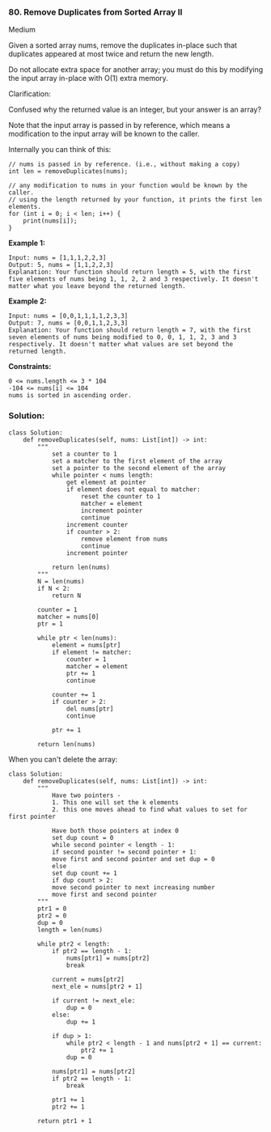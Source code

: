 ### 80. Remove Duplicates from Sorted Array II
Medium

Given a sorted array nums, remove the duplicates in-place such that duplicates appeared at most twice and return the new length.

Do not allocate extra space for another array; you must do this by modifying the input array in-place with O(1) extra memory.

Clarification:

Confused why the returned value is an integer, but your answer is an array?

Note that the input array is passed in by reference, which means a modification to the input array will be known to the caller.

Internally you can think of this:
```
// nums is passed in by reference. (i.e., without making a copy)
int len = removeDuplicates(nums);

// any modification to nums in your function would be known by the caller.
// using the length returned by your function, it prints the first len elements.
for (int i = 0; i < len; i++) {
    print(nums[i]);
}
``` 

**Example 1:**
```
Input: nums = [1,1,1,2,2,3]
Output: 5, nums = [1,1,2,2,3]
Explanation: Your function should return length = 5, with the first five elements of nums being 1, 1, 2, 2 and 3 respectively. It doesn't matter what you leave beyond the returned length.
```

**Example 2:**
```
Input: nums = [0,0,1,1,1,1,2,3,3]
Output: 7, nums = [0,0,1,1,2,3,3]
Explanation: Your function should return length = 7, with the first seven elements of nums being modified to 0, 0, 1, 1, 2, 3 and 3 respectively. It doesn't matter what values are set beyond the returned length.
``` 

**Constraints:**
```
0 <= nums.length <= 3 * 104
-104 <= nums[i] <= 104
nums is sorted in ascending order.
```

### Solution:
```
class Solution:
    def removeDuplicates(self, nums: List[int]) -> int:
        """
            set a counter to 1
            set a matcher to the first element of the array
            set a pointer to the second element of the array
            while pointer < nums length:
                get element at pointer
                if element does not equal to matcher:
                    reset the counter to 1
                    matcher = element
                    increment pointer
                    continue
                increment counter
                if counter > 2:
                    remove element from nums
                    continue
                increment pointer
            
            return len(nums)
        """
        N = len(nums)
        if N < 2:
            return N
        
        counter = 1
        matcher = nums[0]
        ptr = 1
        
        while ptr < len(nums):
            element = nums[ptr]
            if element != matcher:
                counter = 1
                matcher = element
                ptr += 1
                continue
            
            counter += 1
            if counter > 2:
                del nums[ptr]
                continue
            
            ptr += 1
        
        return len(nums)
```
When you can't delete the array:
```
class Solution:
    def removeDuplicates(self, nums: List[int]) -> int:
        """
            Have two pointers - 
            1. This one will set the k elements
            2. this one moves ahead to find what values to set for first pointer
            
            Have both those pointers at index 0
            set dup count = 0
            while second pointer < length - 1:
            if second pointer != second pointer + 1:
            move first and second pointer and set dup = 0
            else
            set dup count += 1
            if dup count > 2:
            move second pointer to next increasing number
            move first and second pointer
        """
        ptr1 = 0
        ptr2 = 0
        dup = 0
        length = len(nums)
        
        while ptr2 < length:
            if ptr2 == length - 1:
                nums[ptr1] = nums[ptr2]
                break
            
            current = nums[ptr2]
            next_ele = nums[ptr2 + 1]
            
            if current != next_ele:
                dup = 0
            else:
                dup += 1
            
            if dup > 1:
                while ptr2 < length - 1 and nums[ptr2 + 1] == current:
                    ptr2 += 1
                dup = 0
            
            nums[ptr1] = nums[ptr2]
            if ptr2 == length - 1:
                break
            
            ptr1 += 1
            ptr2 += 1
        
        return ptr1 + 1
        
```
